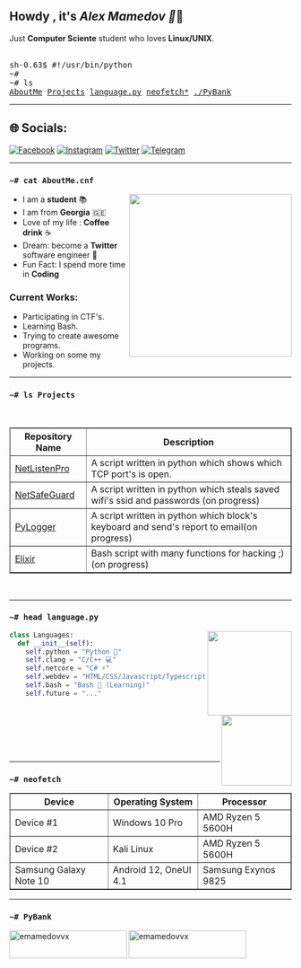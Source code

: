 <h2>Howdy , it's <i>Alex Mamedov 👋</i>🥥</h2>
Just <b>Computer Sciente</b> student who loves <b>Linux/UNIX</b>.
<br /><br />

<pre>
sh-0.63$ #!/usr/bin/python
~#
~# ls
<a href="#-cat-AboutMe">AboutMe</a> <a href="#-ls-projects">Projects</a> <a href="#-head-languagepy">language.py</a> <a href="#-neofetch">neofetch*</a> <a href="#-pybank">./PyBank</a>
</pre>

<hr />

## 🌐 Socials:
[![Facebook](https://img.shields.io/badge/Facebook-%231877F2.svg?style=for-the-badge&logo=Facebook&logoColor=white)](https://facebook.com/emamedovvx) [![Instagram](https://img.shields.io/badge/Instagram-%23E4405F.svg?style=for-the-badge&logo=Instagram&logoColor=white)](https://instagram.com/emamedovvx) [![Twitter](https://img.shields.io/badge/Twitter-%231DA1F2.svg?style=for-the-badge&logo=Twitter&logoColor=white)](https://twitter.com/emamedovvx) [![Telegram](https://img.shields.io/badge/Telegram-2CA5E0?style=for-the-badge&logo=telegram&logoColor=white)](https://t.me/emamedovvx)

<hr />

### `~# cat AboutMe.cnf`
<a href="#"><img align="right" height=290 src="https://raw.githubusercontent.com/alexemployed/alexemployed/main/.github/misc/kali.png"></a>

- I am a **student** 📚
- I am from **Georgia** 🇬🇪 
- Love of my life : **Coffee drink** ☕
- Dream: become a **Twitter** software engineer 💸
- Fun Fact: I spend more time in **Coding**

### Current Works:
- Participating in CTF's.
- Learning Bash.
- Trying to create awesome programs.
- Working on some my projects.
<hr />

### `~# ls Projects`
<br>
<table border="1">
    <tr>
        <th>Repository Name</th>
        <th>Description</th>
    </tr>
    <tr>
        <td><a href="https://github.com/alexemployed/NetListenPro">NetListenPro</a></td>
        <td>A script written in python which shows which TCP port's is open.</td>
    </tr>
    <tr>
        <td><a href="https://github.com/alexemployed/NetSafeGuard">NetSafeGuard</a></td>
        <td>A script written in python which steals saved wifi's ssid and passwords (on progress)</td>
    </tr>
    <tr>
        <td><a href="https://github.com/alexemployed/PyLogger">PyLogger</a></td>
        <td>A script written in python which block's keyboard and send's report to email(on progress)</td>
    </tr>
    <tr>
        <td><a href="https://github.com/alexemployed/Elixir">Elixir</a></td>
        <td>Bash script with many functions for hacking ;) (on progress)</td>
    </tr>
</table>

<br/>

<!-- Languages -->
<hr />

### `~# head language.py`
<a href="#"><img align="right" height=150 src="https://github-readme-stats.vercel.app/api?username=alexemployed&theme=tokyonight&show_icons=true"></a>

```python
class Languages:
  def __init__(self):
    self.python = "Python 🐍"
    self.clang = "C/C++ 💻"
    self.netcore = "C# ♯"
    self.webdev = "HTML/CSS/Javascript/Typescript 🌐"
    self.bash = "Bash 🔩 (Learning)"
    self.future = "..."
```
<br>
<a href="#"><img align="right" height=125 src="https://github-readme-stats.vercel.app/api/top-langs/?username=alexemployed&layout=compact&theme=react&hide=html,css&hide_border=true&card_width=300&hide_title=true&langs_count=6"></a><br><br><br>

<br/>
<hr />

<!-- System Info -->
### `~# neofetch`
<table border="1">
  <tr>
    <th>Device</th>
    <th>Operating System</th>
    <th>Processor</th>
  </tr>
  <tr>
    <td>Device #1</td>
    <td>Windows 10 Pro</td>
    <td>AMD Ryzen 5 5600H</td>
  </tr>
  <tr>
    <td>Device #2</td>
    <td>Kali Linux</td>
    <td>AMD Ryzen 5 5600H</td>
  </tr>
  <tr>
    <td>Samsung Galaxy Note 10</td>
    <td>Android 12, OneUI 4.1</td>
    <td>Samsung Exynos 9825</td>
  </tr>
</table>
<hr />

### `~# PyBank`
<p><a href="https://www.buymeacoffee.com/emamedovvx"> <img align="left" src="https://cdn.buymeacoffee.com/buttons/v2/default-yellow.png" height="50" width="210" alt="emamedovvx" /></a><a href="https://ko-fi.com/emamedovvx"> <img align="left" src="https://cdn.ko-fi.com/cdn/kofi3.png?v=3" height="50" width="210" alt="emamedovvx" /></a></p><br><br>
